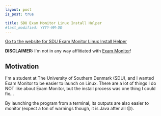 ```yaml
---
layout: post
is_post: true

title: SDU Exam Monitor Linux Install Helper
#last_modified: YYYY-MM-DD
---
```


[Go to the website for SDU Exam Monitor Linux Install Helper](https://frederikstroem.com/SDU-Exam-Monitor-Linux-Install-Helper/)

**DISCLAIMER:** I'm not in any way afflitiated with [Exam Monitor](https://sdu.exammonitor.dk/)!

## Motivation
I'm a student at The University of Southern Denmark (SDU), and I wanted Exam Monitor to be easier to launch on Linux. There are a lot of things I do NOT like about Exam Monitor, but the install process was one thing I could fix...

By launching the program from a terminal, its outputs are also easier to monitor (expect a ton of warnings though, it is Java after all 😝).
